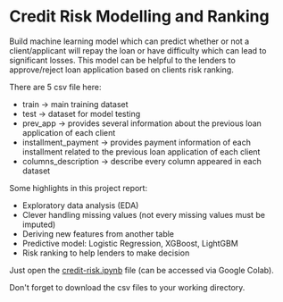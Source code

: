 # Credit Risk Modelling and Ranking

Build machine learning model which can predict whether or not a client/applicant will repay the loan or have difficulty which can lead to significant losses. This model can be helpful to the lenders to approve/reject loan application based on clients risk ranking.

There are 5 csv file here:
- train → main training dataset
- test → dataset for model testing
- prev_app → provides several information about the previous loan application of each client
- installment_payment → provides payment information of each installment related to the previous loan application of each client
- columns_description → describe every column appeared in each dataset

Some highlights in this project report:
- Exploratory data analysis (EDA)
- Clever handling missing values (not every missing values must be imputed)
- Deriving new features from another table
- Predictive model: Logistic Regression, XGBoost, LightGBM
- Risk ranking to help lenders to make decision

Just open the [credit-risk.ipynb](https://github.com/MisaelNatanael97/Credit-Risk-Modelling-and-Ranking/blob/master/credit-risk.ipynb) file (can be accessed via Google Colab).

Don't forget to download the csv files to your working directory.
